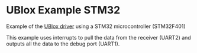 # UBlox Example STM32
Example of the [UBlox driver](https://github.com/ricardofalcao/ublox_driver) using a STM32 microcontroller (STM32F401)

This example uses interrupts to pull the data from the receiver (UART2) and outputs all the data to the debug port (UART1).
